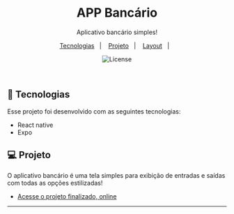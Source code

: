 <h1 align="center"> APP Bancário </h1>

<p align="center">
Aplicativo bancário simples! <br/>
</p>

<p align="center">
  <a href="#-tecnologias">Tecnologias</a>&nbsp;&nbsp;&nbsp;|&nbsp;&nbsp;&nbsp;
  <a href="#-projeto">Projeto</a>&nbsp;&nbsp;&nbsp;|&nbsp;&nbsp;&nbsp;
  <a href="#-layout">Layout</a>&nbsp;&nbsp;&nbsp;|&nbsp;&nbsp;&nbsp;
</p>

<p align="center">
  <img alt="License" src="https://github.com/IgorGMendonca/Finance-Sceen/blob/main/assets/Sem%20t%C3%ADtulo.jpg">
</p>

<br>

## 🚀 Tecnologias

Esse projeto foi desenvolvido com as seguintes tecnologias:

- React native
- Expo


## 💻 Projeto

O aplicativo bancário é uma tela simples para exibição de entradas e saídas com todas as opções estilizadas!

- [Acesse o projeto finalizado, online](https://github.com/IgorGMendonca/Finance-Sceen)

---
